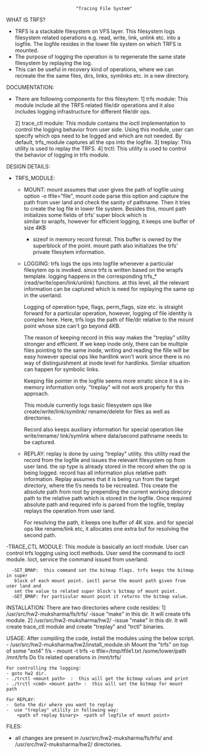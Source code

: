                              "Tracing File System"

WHAT IS TRFS?
- TRFS is a stackable filesystem on VFS layer. This filesystem logs filesystem related
  operations  e.g. read, write, link, unlink etc. into a logfile. The logfile resides
  in the lower file system on which TRFS is mounted.
- The purpose of logging the operation is to regenerate the same state filesystem by
  replaying the log.
- This can be useful in recovery kind of operations, where we can recreate the the same
  files, dirs, links, symlinks etc. in a new directory.

DOCUMENTATION:
- There are following components for this filesytem:
  1] trfs module: This module include all the TRFS related file/dir operations and it
                  also includes logging infrastructure for different file/dir ops.

  2] trace_ctl module: This module contains the ioctl implementation to control the
                       logging behavior from user side. Using this module, user can 
                       specify  which ops need to be logged and which are not needed.
                       By default, trfs_module captures all the ops into the logfile.
  3] treplay: This utility is used to replay the TRFS.
  4] trctl: This utility is used to control the behavior of logging in trfs module.
  
DESIGN DETAILS:
- TRFS_MODULE:
    - MOUNT: mount assumes that user gives the path of logfile using option 
      -o tfile="file", mount code parse this option and capture the path from user land
      and check the sanity of pathname. Then it tries to create the log file in lower
      file system.
      Besides this, mount path initializes some fields of trfs' super block which is   
      similar to wrapfs, however for efficient logging, it keeps one buffer of size 4KB
      + sizeof in memory record format. This buffer is owned by the superblock of the
      point. mount path also initializes the trfs' private filesytem information.
    
    - LOGGING: trfs logs the ops into logfile whenever a particular filesytem op is
      invoked. since trfs is written based on the wrapfs template. logging happens in
      the corresponding trfs_* (read/write/open/link/unlink) functions. at this level,
      all the relevant information can be captured which is need for replaying the same
      op in the userland.

      Logging of operation type, flags, perm_flags, size etc. is straight forward for
      a particular operation, however, logging of file identity is complex here.
      Here, trfs logs the path of file/dir relative to the mount point whose size can't
      go beyond 4KB.

      The reason of keeping record in this way makes the "treplay" utility stronger and
      efficient. If we keep inode only, there can be multiple files pointing to the 
      same inode, writing and reading the fille will be easy however special ops like
      hardlink won't work since there is no way of distinguishment at inode level for
      hardlinks. Similar situation can happen for symbolic links.

      Keeping file pointer in the logfile seems more erratic since it is a in-memory
      information only. "treplay" will not work properly for this approach.

      This module currently logs basic filesystem ops like create/write/link/symlink/
      rename/delete for files as well as directories.
    
      Record also keeps auxiliary information for special operation like write/rename/
      link/symlink where data/second pathname needs to be captured.  

    - REPLAY: replay is done by using "treplay" utility. this utility read the record
      from the logfile and issues the relevant filesystem op from user land. the op 
      type is already stored in the record when the op is being logged. record has
      all information plus relative path information.
      Replay assumes that it is being run from the target directory, where the f/s
      needs to be recreated. This create the absolute path from root by prepending
      the current working direcory path to the relative path which is stored in the 
      logfile.
      Once required absolute path and required info is parsed from the logfile, treplay
      replays the operation from user land.

      For resolving the path, it keeps one buffer of 4K size. and for special ops like
      rename/link etc, it allocates one extra buf for resolving the second path.
      
-TRACE_CTL MODULE:
      This module is basically an ioctl module. User can control trfs logging using
      ioctl methods. User send the command to ioctl module. Ioct, service the command
      issued from userland.
      
      -SET_BMAP:  this command set the bitmap flags. trfs keeps the bitmap in super
       block of each mount point. ioctl parse the mount path given from user land and
       set the value to related super block's bitmap of mount point.
      -GET_BMAP: for particular mount point it returns the bitmap value.   


INSTALLATION:
    There are two directories where code resides:
    1] /usr/src/hw2-muksharma/fs/trfs/
        -issue "make" in this dir. It will create trfs module.
    2] /usr/src/hw2-muksharma/hw2/
        -issue "make" in this dir. It will create trace_ctl module and create "treplay"
         and "trctl" binaries.


USAGE:
    After compiling the code, install the modules using the below script. 
    -  /usr/src/hw2-muksharma/hw2/install_module.sh
    Mount the "trfs" on top of some "ext4" f/s
    -  mount -t trfs -o tfile=/tmp/tfile1.txt /some/lower/path /mnt/trfs
    Do f/s related operations in /mnt/trfs/  

    For controlling the logging:
    - goto hw2 dir.
    - ./trctl <mount path>  :  this will get the bitmap values and print
    - ./trctl <cmd> <mount path> :  this will set the bitmap for mount path

    For REPLAY:
    -  Goto the dir where you want to replay
    -  use "treplay" utility in following way:
        <path of replay binary>  <path of logfile of mount point>  


FILES:
  - all changes are present in /usr/src/hw2-muksharma/fs/trfs/ and
    /usr/src/hw2-muksharma/hw2/ directories.
